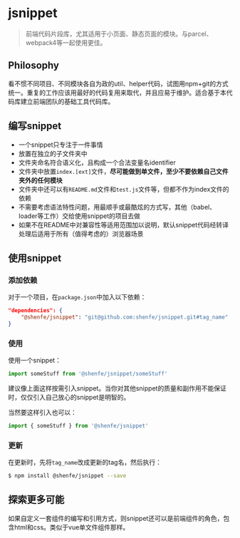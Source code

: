 # jsnippet

> 前端代码片段库，尤其适用于小页面、静态页面的模块。与parcel、webpack4等一起使用更佳。

## Philosophy

看不惯不同项目、不同模块各自为政的util、helper代码，试图用npm+git的方式统一。重复的工作应该用最好的代码复用来取代，并且应易于维护。适合基于本代码库建立前端团队的基础工具代码库。

## 编写snippet

* 一个snippet只专注于一件事情
* 放置在独立的子文件夹中
* 文件夹命名符合语义化，且构成一个合法变量名identifier
* 文件夹中放置`index.[ext]`文件，**尽可能做到单文件，至少不要依赖自己文件夹外的任何模块**
* 文件夹中还可以有`README.md`文件和`test.js`文件等，但都不作为index文件的依赖
* 不需要考虑语法特性问题，用最顺手或最酷炫的方式写，其他（babel、loader等工作）交给使用snippet的项目去做
* 如果不在README中对兼容性等适用范围加以说明，默认snippet代码经转译处理后适用于所有（值得考虑的）浏览器场景

## 使用snippet

### 添加依赖

对于一个项目，在`package.json`中加入以下依赖：

```json
"dependencies": {
    "@shenfe/jsnippet": "git@github.com:shenfe/jsnippet.git#tag_name"
}
```

### 使用

使用一个snippet：

```js
import someStuff from '@shenfe/jsnippet/someStuff'
```

建议像上面这样按需引入snippet。当你对其他snippet的质量和副作用不能保证时，仅仅引入自己放心的snippet是明智的。

当然要这样引入也可以：

```js
import { someStuff } from '@shenfe/jsnippet'
```

### 更新

在更新时，先将`tag_name`改成更新的tag名，然后执行：

```bash
$ npm install @shenfe/jsnippet --save
```

## 探索更多可能

如果自定义一套组件的编写和引用方式，则snippet还可以是前端组件的角色，包含html和css。类似于vue单文件组件那样。
